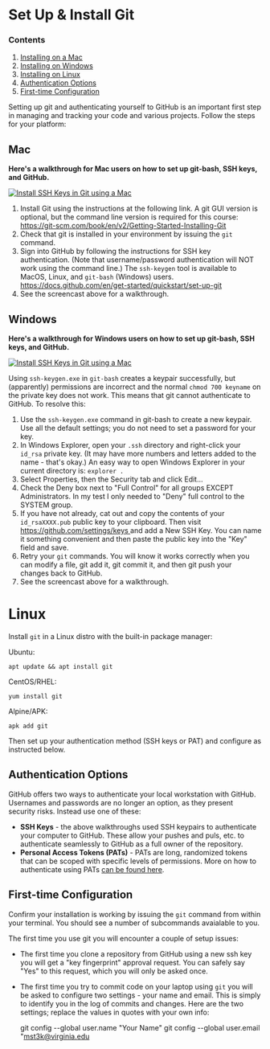 # Set Up & Install Git

### Contents

1. [Installing on a Mac](#mac)
2. [Installing on Windows](#windows)
3. [Installing on Linux](#linux)
4. [Authentication Options](#authentication-options)
5. [First-time Configuration](#first-time-configuration)

Setting up git and authenticating yourself to GitHub is an important first step in managing and tracking your code and various projects. Follow the steps for your platform:

## Mac

**Here's a walkthrough for Mac users on how to set up git-bash, SSH keys, and GitHub.**

[![Install SSH Keys in Git using a Mac](https://i.ytimg.com/vi/rajlGZ3w4OU/maxresdefault.jpg)](https://www.youtube.com/embed/rajlGZ3w4OU?si=UPknm4ygzhenNrRN)

<ol style="list-style-type: decimal;">
    <li>Install Git using the instructions at the following link. A git GUI version is optional, but the command line version is required for this course: <a href="https://git-scm.com/book/en/v2/Getting-Started-Installing-Git" target="_blank" rel="noopener">https://git-scm.com/book/en/v2/Getting-Started-Installing-Git</a>&nbsp;</li>
    <li>Check that git is installed in your environment by issuing the <code>git</code> command.</li>
    <li>Sign into GitHub by following the instructions for SSH key authentication. (Note that username/password authentication will NOT work using the command line.) The <code>ssh-keygen</code> tool is available to MacOS, Linux, and <code>git-bash</code> (Windows) users. <a href="https://docs.github.com/en/get-started/quickstart/set-up-git" target="_blank" rel="noopener">https://docs.github.com/en/get-started/quickstart/set-up-git</a>&nbsp;</li>
    <li>See the screencast above for a walkthrough.</li>
</ol>


## Windows

**Here's a walkthrough for Windows users on how to set up git-bash, SSH keys, and GitHub.**

[![Install SSH Keys in Git using a Mac](https://i.ytimg.com/vi/X2JgmpkahrY/maxresdefault.jpg)](https://www.youtube.com/embed/X2JgmpkahrY?si=TTvzELmRHoT2jJpM)

Using `ssh-keygen.exe` in `git-bash` creates a keypair successfully, but (apparently) permissions are incorrect and the normal `chmod 700 keyname` on the private key does not work. This means that git cannot authenticate to GitHub. To resolve this:

<ol style="list-style-type: decimal;">
    <li>Use the <code>ssh-keygen.exe</code> command in git-bash to create a new keypair. Use all the default settings; you do not need to set a password for your key.</li>
    <li>In Windows Explorer, open your <code>.ssh</code> directory and right-click your <code>id_rsa</code> private key. (It may have more numbers and letters added to the name - that's okay.) An easy way to open Windows Explorer in your current directory is: <code>explorer .</code></li>
    <li>Select Properties, then the Security tab and click Edit...</li>
    <li>Check the Deny box next to "Full Control" for all groups EXCEPT Administrators. In my test I only needed to "Deny" full control to the SYSTEM group.</li>
    <li>If you have not already, cat out and copy the contents of your <code>id_rsaXXXX.pub</code> public key to your clipboard. Then visit <a href="https://github.com/settings/keys" target="_blank" rel="noopener">https://github.com/settings/keys </a>and add a New SSH Key. You can name it something convenient and then paste the public key into the "Key" field and save.</li>
    <li>Retry your <code>git</code> commands. You will know it works correctly when you can modify a file, git add it, git commit it, and then git push your changes back to GitHub.</li>
    <li>See the screencast above for a walkthrough.</li>
</ol>

# Linux

Install `git` in a Linux distro with the built-in package manager:

Ubuntu:

    apt update && apt install git

CentOS/RHEL:

    yum install git

Alpine/APK:

    apk add git

Then set up your authentication method (SSH keys or PAT) and configure as instructed below.

## Authentication Options

GitHub offers two ways to authenticate your local workstation with GitHub. Usernames and passwords are no longer an option,
as they present security risks. Instead use one of these:

- **SSH Keys** - the above walkthroughs used SSH keypairs to authenticate your computer to GitHub. These allow your pushes and puls, etc. to authenticate seamlessly to GitHub as a full owner of the repository.
- **Personal Access Tokens (PATs)** - PATs are long, randomized tokens that can be scoped with specific levels of permissions. More on how to authenticate using PATs [can be found here](https://docs.github.com/en/authentication/keeping-your-account-and-data-secure/managing-your-personal-access-tokens).

## First-time Configuration

Confirm your installation is working by issuing the `git` command from within your terminal. You should see a number of subcommands avaialable to you.

The first time you use git you will encounter a couple of setup issues:

- The first time you clone a repository from GitHub using a new ssh key you will get a "key fingerprint" approval request. You can safely say "Yes" to this request, which you will only be asked once.
- The first time you try to commit code on your laptop using `git` you will be asked to configure two settings - your name and email. This is simply to identify you in the log of commits and changes. Here are the two settings; replace the values in quotes with your own info:

    git config --global user.name "Your Name"
    git config --global user.email "mst3k@virginia.edu